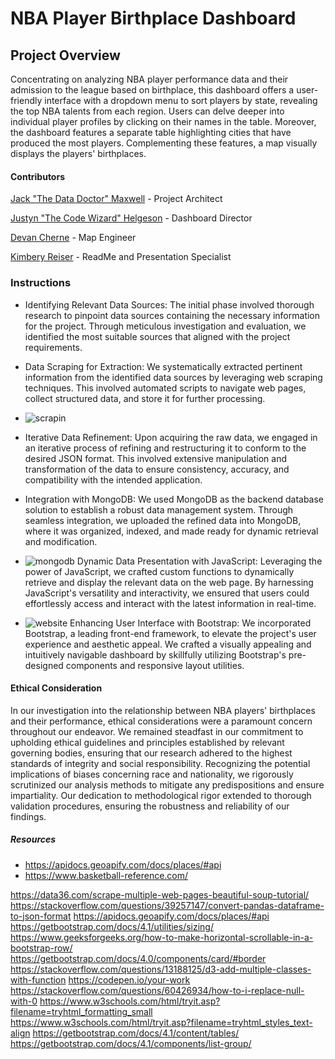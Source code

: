 # NBA Player Birthplace Dashboard

## Project Overview
Concentrating on analyzing NBA player performance data and their admission to the league based on birthplace, this dashboard offers a user-friendly interface with a dropdown menu to sort players by state, revealing the top NBA talents from each region. Users can delve deeper into individual player profiles by clicking on their names in the table. Moreover, the dashboard features a separate table highlighting cities that have produced the most players. Complementing these features, a map visually displays the players' birthplaces.

#### Contributors
[Jack "The Data Doctor" Maxwell](https://github.com/maxjackwell) - Project Architect

[Justyn "The Code Wizard" Helgeson](https://github.com/jystyn) - Dashboard Director

[Devan Cherne](https://www.askjeeves.com/) - Map Engineer

[Kimbery Reiser](https://github.com/kimberlyreiser) - ReadMe and Presentation Specialist


### Instructions 
- Identifying Relevant Data Sources: The initial phase involved thorough research to pinpoint data sources containing the necessary information for the project. Through meticulous investigation and evaluation, we identified the most suitable sources that aligned with the project requirements.
- Data Scraping for Extraction: We systematically extracted pertinent information from the identified data sources by leveraging web scraping techniques. This involved automated scripts to navigate web pages, collect structured data, and store it for further processing.
- ![scrapin](Resources/gifs/scrapin.gif)

- Iterative Data Refinement: Upon acquiring the raw data, we engaged in an iterative process of refining and restructuring it to conform to the desired JSON format. This involved extensive manipulation and transformation of the data to ensure consistency, accuracy, and compatibility with the intended application.
- Integration with MongoDB: We used MongoDB as the backend database solution to establish a robust data management system. Through seamless integration, we uploaded the refined data into MongoDB, where it was organized, indexed, and made ready for dynamic retrieval and modification.

- ![mongodb](Resources/gifs/mongodb.gif)
Dynamic Data Presentation with JavaScript: Leveraging the power of JavaScript, we crafted custom functions to dynamically retrieve and display the relevant data on the web page. By harnessing JavaScript's versatility and interactivity, we ensured that users could effortlessly access and interact with the latest information in real-time.

- ![website](Resources/gifs/website.gif)
Enhancing User Interface with Bootstrap: We incorporated Bootstrap, a leading front-end framework, to elevate the project's user experience and aesthetic appeal. We crafted a visually appealing and intuitively navigable dashboard by skillfully utilizing Bootstrap's pre-designed components and responsive layout utilities.

#### Ethical Consideration
In our investigation into the relationship between NBA players' birthplaces and their performance, ethical considerations were a paramount concern throughout our endeavor. We remained steadfast in our commitment to upholding ethical guidelines and principles established by relevant governing bodies, ensuring that our research adhered to the highest standards of integrity and social responsibility. Recognizing the potential implications of biases concerning race and nationality, we rigorously scrutinized our analysis methods to mitigate any predispositions and ensure impartiality. Our dedication to methodological rigor extended to thorough validation procedures, ensuring the robustness and reliability of our findings. 

##### Resources 
- https://apidocs.geoapify.com/docs/places/#api
- https://www.basketball-reference.com/











https://data36.com/scrape-multiple-web-pages-beautiful-soup-tutorial/
https://stackoverflow.com/questions/39257147/convert-pandas-dataframe-to-json-format
https://apidocs.geoapify.com/docs/places/#api
https://getbootstrap.com/docs/4.1/utilities/sizing/
https://www.geeksforgeeks.org/how-to-make-horizontal-scrollable-in-a-bootstrap-row/
https://getbootstrap.com/docs/4.0/components/card/#border
https://stackoverflow.com/questions/13188125/d3-add-multiple-classes-with-function
https://codepen.io/your-work
https://stackoverflow.com/questions/60426934/how-to-i-replace-null-with-0
https://www.w3schools.com/html/tryit.asp?filename=tryhtml_formatting_small
https://www.w3schools.com/html/tryit.asp?filename=tryhtml_styles_text-align
https://getbootstrap.com/docs/4.1/content/tables/
https://getbootstrap.com/docs/4.1/components/list-group/